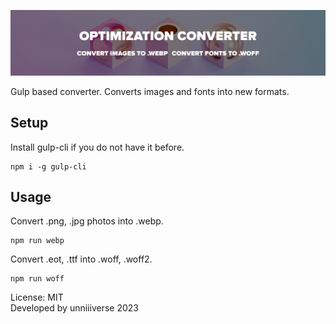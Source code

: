 ![COVER](./cover.png)

Gulp based converter. Converts images and fonts into new formats.

## Setup
Install gulp-cli if you do not have it before.
```
npm i -g gulp-cli
```


## Usage
Convert .png, .jpg photos into .webp.
```
npm run webp
```

Convert .eot, .ttf into .woff, .woff2.
```
npm run woff
```

License: MIT <br>
Developed by unniiiverse 2023